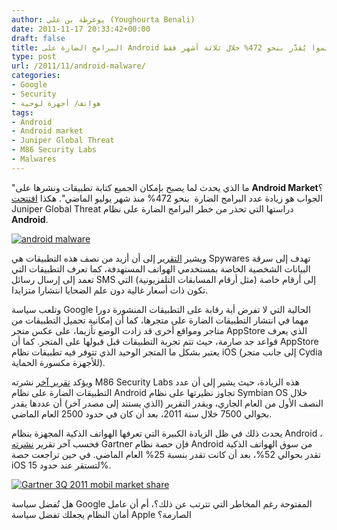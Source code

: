 ```yaml
---
author: يوغرطة بن علي (Youghourta Benali)
date: 2011-11-17 20:33:42+00:00
draft: false
title: البرامج الضارة على Android تشهد نموا يُقدَّر بنحو 472% خلال ثلاثة أشهر فقط
type: post
url: /2011/11/android-malware/
categories:
- Google
- Security
- هواتف/ أجهزة لوحية
tags:
- Android
- Android market
- Juniper Global Threat
- M86 Security Labs
- Malwares
---
```


"ما الذي يحدث لما يصبح بإمكان الجميع كتابة تطبيقات ونشرها على **Android Market**؟ الجواب هو زيادة عدد البرامج الضارة  بنحو 472% منذ شهر يوليو الماضي". هكذا [افتتحت](http://globalthreatcenter.com/?p=2492) Juniper Global Threat دراستها التي تحذر من خطر البرامج الضارة على نظام **Android**.




[![android malware](http://www.it-scoop.com/wp-content/uploads/2011/11/android-malware.jpg)
](http://www.it-scoop.com/wp-content/uploads/2011/11/android-malware.jpg)




ويشير [التقرير](http://globalthreatcenter.com/?p=2492) إلى أن أزيد من نصف هذه التطبيقات هي Spywares تهدف إلى سرقة البيانات الشخصية الخاصة بمستخدمي الهواتف المستهدفة، كما تعرف التطبيقات التي تعمد إلى إرسال رسائل SMS إلى أرقام خاصة (مثل أرقام المسابقات التلفزيونية) التي تكون ذات أسعار غالية دون علم الضحايا انتشارا متزايدا.




وتلعب سياسة Google الحالية التي لا تفرض أية رقابة على التطبيقات المنشورة دورا مهما في انتشار التطبيقات الضارة على متجرها، كما أن إمكانية تحميل التطبيقات من متاجر ومواقع أخرى قد زادت الوضع تأزيما، على عكس متجر AppStore الذي يعرف قواعد جد صارمة، حيث تتم تجربة التطبيقات قبل قبولها على المتجر. كما أن AppStore يعتبر بشكل ما المتجر الوحيد الذي تتوفر فيه تطبيقات نظام iOS (إلى جانب متجر Cydia للأجهزة مكسورة الحماية).




ويؤكد [تقرير آخر](http://www.m86security.com/documents/pdfs/security_labs/m86_security_labs_predictions_2012.pdf) نشرته M86 Security Labs هذه الزيادة، حيث يشير إلى أن عدد التطبيقات الضارة على نظام Android تجاوز نظيرتها على نظام Symbian OS خلال النصف الأول من العام الجاري، ويقدر التقرير (الذي يستند إلى مصدر آخر) أن عددها يقدر بحوالي 7500 خلال سنة 2011، بعد أن كان في حدود 2500 العام الماضي.




يحدث ذلك في ظل الزيادة الكبيرة التي تعرفها الهواتف الذكية المجهزة بنظام Android ، فحسب آخر تقرير [نشرته](http://www.gartner.com/DisplayDocument?ref=clientFriendlyUrl&id=1847315) Gartner فإن حصة نظام Android من سوق الهواتف الذكية تقدر بحوالي 52%، بعد أن كانت تقدر بنسبة 25% العام الماضي. في حين تراجعت حصة iOS لتستقر عند حدود 15%.




[![Gartner 3Q 2011 mobil market share](http://www.it-scoop.com/wp-content/uploads/2011/11/Gartner-3Q-2011-mobil-market-share.jpg)
](http://www.it-scoop.com/wp-content/uploads/2011/11/Gartner-3Q-2011-mobil-market-share.jpg)




هل تُفضل سياسة Google المفتوحة رغم المخاطر التي تترتب عن ذلك؟، أم أن عامل أمان النظام يجعلك تفضل سياسة Apple الصارمة؟
